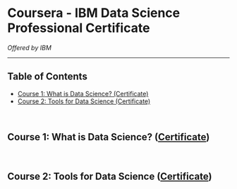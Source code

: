<style>
    h1, h2, h3 {
        font-weight: bold
    }
</style>

# Coursera - IBM Data Science Professional Certificate

*Offered by IBM*
_________________________________________________________________

## Table of Contents

- [Course 1: What is Data Science? (Certificate)](#course-1-what-is-data-science-certificate)
- [Course 2: Tools for Data Science (Certificate)](#course-2-tools-for-data-science-certificate)

<br>


## Course 1: What is Data Science? ([Certificate](http://coursera.org/verify/LF5LL9LQYKV7))

<br>


## Course 2: Tools for Data Science ([Certificate](README.md))
